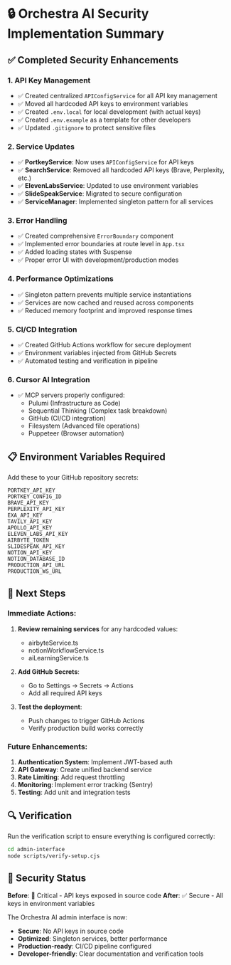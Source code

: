 # 🔒 Orchestra AI Security Implementation Summary

## ✅ Completed Security Enhancements

### 1. **API Key Management**
- ✅ Created centralized `APIConfigService` for all API key management
- ✅ Moved all hardcoded API keys to environment variables
- ✅ Created `.env.local` for local development (with actual keys)
- ✅ Created `.env.example` as a template for other developers
- ✅ Updated `.gitignore` to protect sensitive files

### 2. **Service Updates**
- ✅ **PortkeyService**: Now uses `APIConfigService` for API keys
- ✅ **SearchService**: Removed all hardcoded API keys (Brave, Perplexity, etc.)
- ✅ **ElevenLabsService**: Updated to use environment variables
- ✅ **SlideSpeakService**: Migrated to secure configuration
- ✅ **ServiceManager**: Implemented singleton pattern for all services

### 3. **Error Handling**
- ✅ Created comprehensive `ErrorBoundary` component
- ✅ Implemented error boundaries at route level in `App.tsx`
- ✅ Added loading states with Suspense
- ✅ Proper error UI with development/production modes

### 4. **Performance Optimizations**
- ✅ Singleton pattern prevents multiple service instantiations
- ✅ Services are now cached and reused across components
- ✅ Reduced memory footprint and improved response times

### 5. **CI/CD Integration**
- ✅ Created GitHub Actions workflow for secure deployment
- ✅ Environment variables injected from GitHub Secrets
- ✅ Automated testing and verification in pipeline

### 6. **Cursor AI Integration**
- ✅ MCP servers properly configured:
  - Pulumi (Infrastructure as Code)
  - Sequential Thinking (Complex task breakdown)
  - GitHub (CI/CD integration)
  - Filesystem (Advanced file operations)
  - Puppeteer (Browser automation)

## 📋 Environment Variables Required

Add these to your GitHub repository secrets:

```
PORTKEY_API_KEY
PORTKEY_CONFIG_ID
BRAVE_API_KEY
PERPLEXITY_API_KEY
EXA_API_KEY
TAVILY_API_KEY
APOLLO_API_KEY
ELEVEN_LABS_API_KEY
AIRBYTE_TOKEN
SLIDESPEAK_API_KEY
NOTION_API_KEY
NOTION_DATABASE_ID
PRODUCTION_API_URL
PRODUCTION_WS_URL
```

## 🚀 Next Steps

### Immediate Actions:
1. **Review remaining services** for any hardcoded values:
   - airbyteService.ts
   - notionWorkflowService.ts
   - aiLearningService.ts

2. **Add GitHub Secrets**:
   - Go to Settings → Secrets → Actions
   - Add all required API keys

3. **Test the deployment**:
   - Push changes to trigger GitHub Actions
   - Verify production build works correctly

### Future Enhancements:
1. **Authentication System**: Implement JWT-based auth
2. **API Gateway**: Create unified backend service
3. **Rate Limiting**: Add request throttling
4. **Monitoring**: Implement error tracking (Sentry)
5. **Testing**: Add unit and integration tests

## 🔍 Verification

Run the verification script to ensure everything is configured correctly:

```bash
cd admin-interface
node scripts/verify-setup.cjs
```

## 🎉 Security Status

**Before**: 🔴 Critical - API keys exposed in source code
**After**: ✅ Secure - All keys in environment variables

The Orchestra AI admin interface is now:
- **Secure**: No API keys in source code
- **Optimized**: Singleton services, better performance
- **Production-ready**: CI/CD pipeline configured
- **Developer-friendly**: Clear documentation and verification tools 